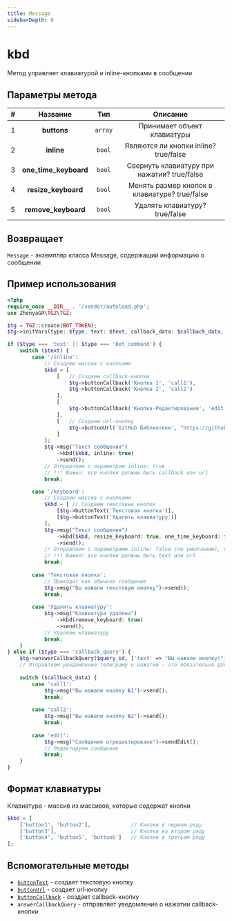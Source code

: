 ```yaml
---
title: Message
sidebarDepth: 0
---
```


# kbd
Метод управляет клавиатурой и inline-кнопками в сообщении

## Параметры метода
| # |         Название         |   Тип    |                   Описание                    |
|:-:|:------------------------:|:--------:|:---------------------------------------------:|
| 1 |       **buttons**        | `array`  |          Принимает объект клавиатуры          |
| 2 |        **inline**        |  `bool`  |     Являются ли кнопки inline? true/false     |
| 3 |  **one_time_keyboard**   |  `bool`  |  Свернуть клавиатуру при нажатии? true/false  |
| 4 |   **resize_keyboard**    |  `bool`  | Менять размер кнопок в клавиатуре? true/false |
| 5 |   **remove_keyboard**    |  `bool`  |        Удалять клавиатуру? true/false         |

## Возвращает
`Message` - экземпляр класса Message, содержащий информацию о сообщении

## Пример использования
```php
<?php    
require_once __DIR__ . '/vendor/autoload.php'; 
use ZhenyaGR\TGZ\TGZ; 

$tg = TGZ::create(BOT_TOKEN);
$tg->initVars(type: $type, text: $text, callback_data: $callback_data, query_id: $query_id);

if ($type === 'text' || $type === 'bot_command') {
    switch ($text) {
        case '/inline':
            // Создаем массив с кнопками
            $kbd = [
                [   // Создаем callback-кнопки
                    $tg->buttonCallback('Кнопка 1', 'call1'),
                    $tg->buttonCallback('Кнопка 2', 'call2')
                ],
                [
                    $tg->buttonCallback('Кнопка-Редактирование', 'edit')
                ],
                [   // Создаем url-кнопку
                    $tg->buttonUrl('GitHub Библиотеки', "https://github.com/ZhenyaGR/TGZ")
                ]
            ];
            $tg->msg("Текст сообщения")
                ->kbd($kbd, inline: true)
                ->send();
            // Отправляем с параметром inline: true
            // !!! Важно: все кнопки должны быть callback или url
            break;

        case '/keyboard':
            // Создаем массив с кнопками
            $kbd = [ // Создаем текстовые кнопки
                [$tg->buttonText('Текстовая кнопка')],
                [$tg->buttonText('Удалить клавиатуру')]
            ];
            $tg->msg("Текст сообщения")
                ->kbd($kbd, resize_keyboard: true, one_time_keyboard: false)
                ->send();
            // Отправляем с параметрами inline: false (по умолчанию), resize_keyboard: true, one_time_keyboard: false
            // !!! Важно: все кнопки должны быть text или url
            break;
            
        case 'Текстовая кнопка':
            // Приходит как обычное сообщение
            $tg->msg("Вы нажали текстовую кнопку")->send();        
            break;
            
        case 'Удалить клавиатуру':
            $tg->msg("Клавиатура удалена")
                ->kbd(remove_keyboard: true)
                ->send();
            // Удаляем клавиатуру
            break;
    }
} else if ($type === 'callback_query') {
    $tg->answerCallbackQuery($query_id, ['text' => "Вы нажали кнопку!"]);    
    // Отправляем уведомление телеграму о нажатии - это обязательно для callback-запросов
    
    switch ($callback_data) {
        case 'call1':
            $tg->msg("Вы нажали кнопку №1")->send();
            break;
            
        case 'call2':
            $tg->msg("Вы нажали кнопку №2")->send();
            break;
        
        case 'edit':
            $tg->msg("Сообщение отредактировано")->sendEdit();
            // Редактируем сообщение
            break;
    }
}
```

## Формат клавиатуры

Клавиатура - массив из массивов, которые содержат кнопки 
```php
$kbd = [
    ['button1', 'button2'],             // Кнопки в первом ряду
    ['button3'],                        // Кнопки во втором ряду
    ['button4', 'button5', 'button6']   // Кнопки в третьем ряду
];
```

## Вспомогательные методы
- [`buttonText`](/classes/tgzMethods/buttons.md) - создает текстовую кнопку
- [`buttonUrl`](/classes/tgzMethods/buttons.md) - создает url-кнопку
- [`buttonCallback`](/classes/tgzMethods/buttons.md) - создает callback-кнопку
- `answerCallbackQuery` - отправляет уведомление о нажатии callback-кнопки
  
